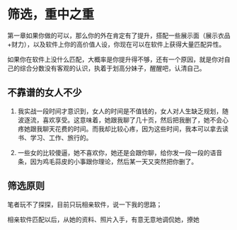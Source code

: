 # 筛选，重中之重

第一章如果你做的可以，那么你的外在肯定有了提升，搭配一些展示面（展示衣品+财力），以及软件上你的高价值人设，你现在可以在软件上获得大量匹配异性。

如果你在软件上没什么匹配，大概率是你提升得不够，还有一个原因，就是你对自己的综合分数没有客观的认识，执着于划高分妹子，醒醒吧，认清自己。

## 不靠谱的女人不少

1. 我实战一段时间才意识到，女人的时间是不值钱的，女人对人生缺乏规划，随波逐流，喜欢享受。这意味着，她跟我聊了几十页，然后把我删了，她不会心疼她跟我聊天花费的时间。而我却比较心疼，因为这些时间，我本可以拿去读书、学习、工作、旅行的。

2. 一些女的比较傻逼，她不喜欢你，她还是会跟你聊，给你发一段一段的语音条，因为鸡毛蒜皮的小事跟你理论，然后某一天又突然把你删了。

   

## 筛选原则

笔者玩不了探探，目前只玩相亲软件，说一下我的思路；

相亲软件匹配以后，从她的资料、照片入手，有意无意地调侃她，撩她
